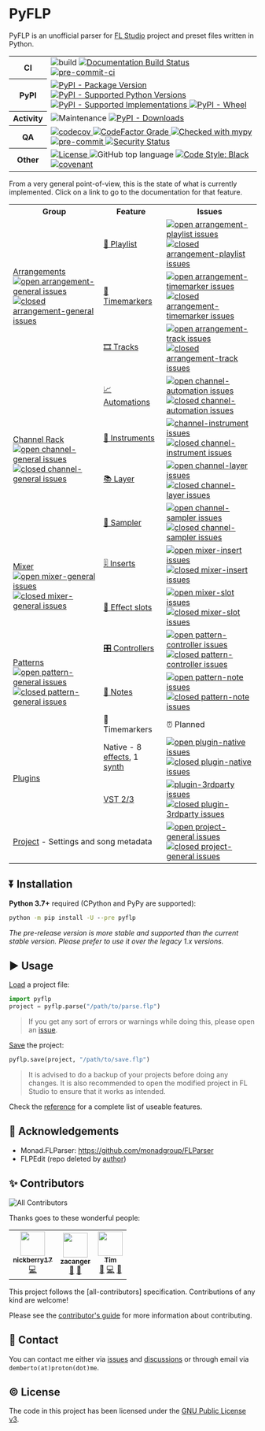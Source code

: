 # PyFLP

PyFLP is an unofficial parser for [FL Studio](https://www.image-line.com/fl-studio/)
project and preset files written in Python.

<!-- SHIELDS -->
<!-- markdownlint-disable -->
<table>
  <colgroup>
    <col style="width: 10%;"/>
    <col style="width: 90%;"/>
  </colgroup>
  <tbody>
    <tr>
      <th>CI</th>
      <td>
        <img alt="build" src="https://github.com/demberto/PyFLP/actions/workflows/publish.yml/badge.svg"/>
        <a href="https://pyflp.readthedocs.io/en/latest/">
          <img alt="Documentation Build Status" src="https://img.shields.io/readthedocs/pyflp/latest?logo=read-the-docs"/>
        </a>
        <a href="https://results.pre-commit.ci/latest/github/demberto/PyFLP/master">
          <img alt="pre-commit-ci" src="https://results.pre-commit.ci/badge/github/demberto/PyFLP/master.svg"/>
        </a>
      </td>
    </tr>
    <tr>
      <th>PyPI</th>
      <td>
        <a href="https://pypi.org/project/PyFLP">
          <img alt="PyPI - Package Version" src="https://img.shields.io/pypi/v/PyFLP"/>
        </a>
        <a href="https://pypi.org/project/PyFLP">
          <img alt="PyPI - Supported Python Versions" src="https://img.shields.io/pypi/pyversions/PyFLP?logo=python&amp;logoColor=white"/>
        </a>
        <a href="https://pypi.org/project/PyFLP">
          <img alt="PyPI - Supported Implementations" src="https://img.shields.io/pypi/implementation/PyFLP"/>
        </a>
        <a href="https://pypi.org/project/PyFLP">
          <img alt="PyPI - Wheel" src="https://img.shields.io/pypi/wheel/PyFLP"/>
        </a>
      </td>
    </tr>
    <tr>
      <th>Activity</th>
      <td>
        <img alt="Maintenance" src="https://img.shields.io/maintenance/yes/2022"/>
        <a href="https://pypistats.org/packages/pyflp">
          <img alt="PyPI - Downloads" src="https://img.shields.io/pypi/dm/PyFLP"/>
        </a>
      </td>
    </tr>
    <tr>
      <th>QA</th>
      <td>
        <a href="https://codecov.io/gh/demberto/PyFLP">
          <img alt="codecov" src="https://codecov.io/gh/demberto/PyFLP/branch/master/graph/badge.svg?token=RGSRMMF8PF"/>
        </a>
        <a href="https://codefactor.io/repository/github/demberto/PyFLP">
          <img alt="CodeFactor Grade" src="https://img.shields.io/codefactor/grade/github/demberto/PyFLP?logo=codefactor"/>
        </a>
        <a href="http://mypy-lang.org/">
          <img alt="Checked with mypy" src="http://www.mypy-lang.org/static/mypy_badge.svg">
        </a>
        <a href="https://github.com/pre-commit/pre-commit">
          <img alt="pre-commit" src="https://img.shields.io/badge/pre--commit-enabled-brightgreen?logo=pre-commit&amp;logoColor=white"/>
        </a>
        <a href="https://github.com/PyCQA/bandit">
          <img alt="Security Status" src="https://img.shields.io/badge/security-bandit-yellow.svg"/>
        </a>
      </td>
    </tr>
    <tr>
      <th>Other</th>
      <td>
        <a href="https://github.com/demberto/PyFLP/blob/master/LICENSE">
          <img alt="License" src="https://img.shields.io/github/license/demberto/PyFLP"/>
        </a>
        <img alt="GitHub top language" src="https://img.shields.io/github/languages/top/demberto/PyFLP"/>
        <a href="https://github.com/psf/black">
          <img alt="Code Style: Black" src="https://img.shields.io/badge/code%20style-black-black"/>
        </a>
        <a href="https://github.com/demberto/PyFLP/blob/master/CODE_OF_CONDUCT.md">
          <img alt="covenant" src="https://img.shields.io/badge/Contributor%20Covenant-2.1-4baaaa.svg"/>
        </a>
      </td>
    </tr>
  </tbody>
</table>
<!-- markdownlint-restore -->

From a very general point-of-view, this is the state of what is currently
implemented. Click on a link to go to the documentation for that feature.

<!-- FEATURE TABLE -->
<!-- markdownlint-disable -->
<table>
  <tr>
    <th>Group</th>
    <th>Feature</th>
    <th>Issues</th>
  </tr>
  <tr>
    <td rowspan="3">
      <a href="https://pyflp.readthedocs.io/en/latest/reference/arrangements.html">Arrangements</a><br/>
      <a href="https://github.com/demberto/PyFLP/issues?q=is%3Aopen+is%3Aissue+label%3Aarrangement-general">
        <img alt="open arrangement-general issues" src="https://img.shields.io/github/issues-raw/demberto/PyFLP/arrangement-general?label=open&style=flat-square"/>
      </a>
      <a href="https://github.com/demberto/PyFLP/issues?q=is%3Aclosed+is%3Aissue+label%3Aarrangement-general">
        <img alt="closed arrangement-general issues" src="https://img.shields.io/github/issues-closed-raw/demberto/PyFLP/arrangement-general?label=closed&style=flat-square"/>
      </a>
    </td>
    <td><a href="https://pyflp.readthedocs.io/en/latest/reference/arrangements.html#playlist">🎼 Playlist</a></td>
    <td>
      <a href="https://github.com/demberto/PyFLP/issues?q=is%3Aopen+is%3Aissue+label%3Aarrangement-playlist">
        <img alt="open arrangement-playlist issues" src="https://img.shields.io/github/issues-raw/demberto/PyFLP/arrangement-playlist?label=open&style=flat-square"/>
      </a>
      <a href="https://github.com/demberto/PyFLP/issues?q=is%3Aclosed+is%3Aissue+label%3Aarrangement-playlist">
        <img alt="closed arrangement-playlist issues" src="https://img.shields.io/github/issues-closed-raw/demberto/PyFLP/arrangement-playlist?label=closed&style=flat-square"/>
      </a>
    </td>
  </tr>
  <tr>
    <td><a href="https://pyflp.readthedocs.io/en/latest/reference/arrangements.html#timemarker">🚩 Timemarkers</a></td>
    <td>
      <a href="https://github.com/demberto/PyFLP/issues?q=is%3Aopen+is%3Aissue+label%3Aarrangement-timemarker">
        <img alt="open arrangement-timemarker issues" src="https://img.shields.io/github/issues-raw/demberto/PyFLP/arrangement-timemarker?label=open&style=flat-square"/>
      </a>
      <a href="https://github.com/demberto/PyFLP/issues?q=is%3Aclosed+is%3Aissue+label%3Aarrangement-timemarker">
        <img alt="closed arrangement-timemarker issues" src="https://img.shields.io/github/issues-closed-raw/demberto/PyFLP/arrangement-timemarker?label=closed&style=flat-square"/>
      </a>
    </td>
  </tr>
  <tr>
    <td><a href="https://pyflp.readthedocs.io/en/latest/reference/arrangements.html#track">🎞️ Tracks</a></td>
    <td>
      <a href="https://github.com/demberto/PyFLP/issues?q=is%3Aopen+is%3Aissue+label%3Aarrangement-track">
        <img alt="open arrangement-track issues" src="https://img.shields.io/github/issues-raw/demberto/PyFLP/arrangement-track?label=open&style=flat-square"/>
      </a>
      <a href="https://github.com/demberto/PyFLP/issues?q=is%3Aclosed+is%3Aissue+label%3Aarrangement-track">
        <img alt="closed arrangement-track issues" src="https://img.shields.io/github/issues-closed-raw/demberto/PyFLP/arrangement-track?label=closed&style=flat-square"/>
      </a>
    </td>
  </tr>
  <tr>
    <td rowspan="4">
      <a href="https://pyflp.readthedocs.io/en/latest/reference/channels.html">Channel Rack</a><br/>
      <a href="https://github.com/demberto/PyFLP/issues?q=is%3Aopen+is%3Aissue+label%3Achannel-general">
        <img alt="open channel-general issues" src="https://img.shields.io/github/issues-raw/demberto/PyFLP/channel-general?label=open&style=flat-square"/>
      </a>
      <a href="https://github.com/demberto/PyFLP/issues?q=is%3Aclosed+is%3Aissue+label%3Achannel-general">
        <img alt="closed channel-general issues" src="https://img.shields.io/github/issues-closed-raw/demberto/PyFLP/channel-general?label=closed&style=flat-square"/>
      </a>
    </td>
    <td><a href="https://pyflp.readthedocs.io/en/latest/reference/channels.html#pyflp.channel.Automation">📈 Automations</a></td>
    <td>
      <a href="https://github.com/demberto/PyFLP/issues?q=is%3Aopen+is%3Aissue+label%channel-automation">
        <img alt="open channel-automation issues" src="https://img.shields.io/github/issues-raw/demberto/PyFLP/channel-automation?label=open&style=flat-square"/>
      </a>
      <a href="https://github.com/demberto/PyFLP/issues?q=is%3Aclosed+is%3Aissue+label%3Achannel-automation">
        <img alt="closed channel-automation issues" src="https://img.shields.io/github/issues-closed-raw/demberto/PyFLP/channel-automation?label=closed&style=flat-square"/>
      </a>
    </td>
  </tr>
  <tr>
    <td><a href="https://pyflp.readthedocs.io/en/latest/reference/channels.html#pyflp.channel.Instrument">🎹 Instruments</a></td>
    <td>
      <a href="https://github.com/demberto/PyFLP/issues?q=is%3Aopen+is%3Aissue+label%3Achannel-instrument">
        <img alt="channel-instrument issues" src="https://img.shields.io/github/issues-raw/demberto/PyFLP/channel-instrument?label=open&style=flat-square"/>
      </a>
      <a href="https://github.com/demberto/PyFLP/issues?q=is%3Aclosed+is%3Aissue+label%3Achannel-instrument">
        <img alt="closed channel-instrument issues" src="https://img.shields.io/github/issues-closed-raw/demberto/PyFLP/channel-instrument?label=closed&style=flat-square"/>
      </a>
    </td>
  </tr>
  <tr>
    <td><a href="https://pyflp.readthedocs.io/en/latest/reference/channels.html#pyflp.channel.Layer">📚 Layer</a></td>
    <td>
      <a href="https://github.com/demberto/PyFLP/issues?q=is%3Aopen+is%3Aissue+label%3Achannel-layer">
        <img alt="open channel-layer issues" src="https://img.shields.io/github/issues-raw/demberto/PyFLP/channel-layer?label=open&style=flat-square"/>
      </a>
      <a href="https://github.com/demberto/PyFLP/issues?q=is%3Aclosed+is%3Aissue+label%3Achannel-layer">
        <img alt="closed channel-layer issues" src="https://img.shields.io/github/issues-closed-raw/demberto/PyFLP/channel-layer?label=closed&style=flat-square"/>
      </a>
    </td>
  </tr>
  <tr>
    <td><a href="https://pyflp.readthedocs.io/en/latest/reference/channels.html#pyflp.channel.Sampler">📁 Sampler</a></td>
    <td>
      <a href="https://github.com/demberto/PyFLP/issues?q=is%3Aopen+is%3Aissue+label%3Achannel-sampler">
        <img alt="open channel-sampler issues" src="https://img.shields.io/github/issues-raw/demberto/PyFLP/channel-sampler?label=open&style=flat-square">
      </a>
      <a href="https://github.com/demberto/PyFLP/issues?q=is%3Aclosed+is%3Aissue+label%3Achannel-sampler">
        <img alt="closed channel-sampler issues" src="https://img.shields.io/github/issues-closed-raw/demberto/PyFLP/channel-sampler?label=closed&style=flat-square"/>
      </a>
    </td>
  </tr>
  <tr>
    <td rowspan="2">
      <a href="https://pyflp.readthedocs.io/en/latest/reference/mixer.html">Mixer</a><br/>
      <a href="https://github.com/demberto/PyFLP/issues?q=is%3Aopen+is%3Aissue+label%3Amixer-general">
        <img alt="open mixer-general issues" src="https://img.shields.io/github/issues-raw/demberto/PyFLP/mixer-general?label=open&style=flat-square"/>
      </a>
      <a href="https://github.com/demberto/PyFLP/issues?q=is%3Aclosed+is%3Aissue+label%3Amixer-general">
        <img alt="closed mixer-general issues" src="https://img.shields.io/github/issues-closed-raw/demberto/PyFLP/mixer-general?label=closed&style=flat-square"/>
      </a>
    </td>
    <td><a href="https://pyflp.readthedocs.io/en/latest/reference/mixer.html#pyflp.mixer.Insert">🎚️ Inserts</a></td>
    <td>
      <a href="https://github.com/demberto/PyFLP/issues?q=is%3Aopen+is%3Aissue+label%3Amixer-insert">
        <img alt="open mixer-insert issues" src="https://img.shields.io/github/issues-raw/demberto/PyFLP/mixer-insert?label=open&style=flat-square">
      </a>
      <a href="https://github.com/demberto/PyFLP/issues?q=is%3Aclosed+is%3Aissue+label%3Amixer-insert">
        <img alt="closed mixer-insert issues" src="https://img.shields.io/github/issues-closed-raw/demberto/PyFLP/mixer-insert?label=closed&style=flat-square"/>
      </a>
    </td>
  </tr>
    <tr>
    <td><a href="https://pyflp.readthedocs.io/en/latest/reference/mixer.html#pyflp.mixer.Slot">🎰 Effect slots</a></td>
    <td>
      <a href="https://github.com/demberto/PyFLP/issues?q=is%3Aopen+is%3Aissue+label%3Amixer-slot">
        <img alt="open mixer-slot issues" src="https://img.shields.io/github/issues-raw/demberto/PyFLP/mixer-slot?label=open&style=flat-square">
      </a>
      <a href="https://github.com/demberto/PyFLP/issues?q=is%3Aclosed+is%3Aissue+label%3Amixer-slot">
        <img alt="closed mixer-slot issues" src="https://img.shields.io/github/issues-closed-raw/demberto/PyFLP/mixer-slot?label=closed&style=flat-square"/>
      </a>
    </td>
  </tr>
  <tr>
    <td rowspan="3">
      <a href="https://pyflp.readthedocs.io/en/latest/reference/patterns.html">Patterns</a><br/>
      <a href="https://github.com/demberto/PyFLP/issues?q=is%3Aopen+is%3Aissue+label%3Apattern-general">
        <img alt="open pattern-general issues" src="https://img.shields.io/github/issues-raw/demberto/PyFLP/pattern-general?label=open&style=flat-square"/>
      </a>
      <a href="https://github.com/demberto/PyFLP/issues?q=is%3Aclosed+is%3Aissue+label%3Apattern-general">
        <img alt="closed pattern-general issues" src="https://img.shields.io/github/issues-closed-raw/demberto/PyFLP/pattern-general?label=closed&style=flat-square"/>
      </a>
    </td>
    <td><a href="https://pyflp.readthedocs.io/en/latest/reference/patterns.html#pyflp.pattern.Controller">🎛 Controllers</a></td>
    <td>
      <a href="https://github.com/demberto/PyFLP/issues?q=is%3Aopen+is%3Aissue+label%3Apattern-controller">
        <img alt="open pattern-controller issues" src="https://img.shields.io/github/issues-raw/demberto/PyFLP/pattern-controller?label=open&style=flat-square"/>
      </a>
      <a href="https://github.com/demberto/PyFLP/issues?q=is%3Aclosed+is%3Aissue+label%3Apattern-controller">
        <img alt="closed pattern-controller issues" src="https://img.shields.io/github/issues-closed-raw/demberto/PyFLP/pattern-controller?label=closed&style=flat-square"/>
      </a>
    </td>
  </tr>
    <tr>
    <td><a href="https://pyflp.readthedocs.io/en/latest/reference/patterns.html#pyflp.pattern.Note">🎵 Notes</a></td>
    <td>
      <a href="https://github.com/demberto/PyFLP/issues?q=is%3Aopen+is%3Aissue+label%3Apattern-note">
        <img alt="open pattern-note issues" src="https://img.shields.io/github/issues-raw/demberto/PyFLP/pattern-note?label=open&style=flat-square">
      </a>
      <a href="https://github.com/demberto/PyFLP/issues?q=is%3Aclosed+is%3Aissue+label%3Apattern-note">
        <img alt="closed pattern-note issues" src="https://img.shields.io/github/issues-closed-raw/demberto/PyFLP/pattern-note?label=closed&style=flat-square"/>
      </a>
    </td>
  </tr>
  <tr>
    <td>🚩 Timemarkers</td>
    <td>⏰ Planned</td>
  </tr>
  <tr>
    <td rowspan="2">
      <a href="https://pyflp.readthedocs.io/en/latest/reference/plugins.html">Plugins</a>
    </td>
    <td>
      Native -
      8 <a href="https://pyflp.readthedocs.io/en/latest/reference/plugins.html#effects">effects</a>,
      1 <a href="https://pyflp.readthedocs.io/en/latest/reference/plugins.html#generators">synth</a>
    </td>
    <td>
      <a href="https://github.com/demberto/PyFLP/issues?q=is%3Aopen+is%3Aissue+label%3Aplugin-native">
        <img alt="open plugin-native issues" src="https://img.shields.io/github/issues-raw/demberto/PyFLP/plugin-native?label=open&style=flat-square">
      </a>
      <a href="https://github.com/demberto/PyFLP/issues?q=is%3Aclosed+is%3Aissue+label%3Aplugin-native">
        <img alt="closed plugin-native issues" src="https://img.shields.io/github/issues-closed-raw/demberto/PyFLP/plugin-native?label=closed&style=flat-square"/>
      </a>
    </td>
  </tr>
  <tr>
    <td>
      <a href="https://pyflp.readthedocs.io/en/latest/reference/plugins.html#pyflp.plugin.VSTPlugin">VST 2/3</a>
    </td>
    <td>
      <a href="https://github.com/demberto/PyFLP/issues?q=is%3Aopen+is%3Aissue+label%3Aplugin-3rdparty">
        <img alt="plugin-3rdparty issues" src="https://img.shields.io/github/issues-raw/demberto/PyFLP/plugin-3rdparty?label=open&style=flat-square">
      </a>
      <a href="https://github.com/demberto/PyFLP/issues?q=is%3Aclosed+is%3Aissue+label%3Aplugin-3rdparty">
        <img alt="closed plugin-3rdparty issues" src="https://img.shields.io/github/issues-closed-raw/demberto/PyFLP/plugin-3rdparty?label=closed&style=flat-square"/>
      </a>
    </td>
  </tr>
  <tr>
    <td rowspan="2" colspan="2">
      <a href="https://pyflp.readthedocs.io/en/latest/reference/project.html">Project</a>
      - Settings and song metadata
    </td>
    <td colspan="2">
      <a href="https://github.com/demberto/PyFLP/issues?q=is%3Aopen+is%3Aissue+label%3Aproject-general">
        <img alt="open project-general issues" src="https://img.shields.io/github/issues-raw/demberto/PyFLP/project-general?label=open&style=flat-square">
      </a>
      <a href="https://github.com/demberto/PyFLP/issues?q=is%3Aclosed+is%3Aissue+label%3Aproject-general">
        <img alt="closed project-general issues" src="https://img.shields.io/github/issues-closed-raw/demberto/PyFLP/project-general?label=closed&style=flat-square"/>
      </a>
    </td>
  </tr>
</table>
<!-- markdownlint-restore -->

## ⏬ Installation

**Python 3.7+** required (CPython and PyPy are supported):

```bat
python -m pip install -U --pre pyflp
```

*The pre-release version is more stable and supported than the current
stable version. Please prefer to use it over the legacy 1.x versions.*

## ▶ Usage

[Load](https://pyflp.readthedocs.io/en/latest/reference.html#pyflp.parse) a project file:

```py
import pyflp
project = pyflp.parse("/path/to/parse.flp")
```

> If you get any sort of errors or warnings while doing this, please open an
> [issue](https://github.com/demberto/PyFLP/issues).

[Save](https://pyflp.readthedocs.io/en/latest/reference.html#pyflp.save) the project:

```py
pyflp.save(project, "/path/to/save.flp")
```

> It is advised to do a backup of your projects before doing any changes.
> It is also recommended to open the modified project in FL Studio to ensure
> that it works as intended.

Check the [reference](https://pyflp.rtfd.io/en/latest/reference.html) for a
complete list of useable features.

## 🙏 Acknowledgements

- Monad.FLParser: <https://github.com/monadgroup/FLParser>
- FLPEdit (repo deleted by [author](https://github.com/roadcrewworker))

## ✨ Contributors

<!-- ALL-CONTRIBUTORS-BADGE:START - Do not remove or modify this section -->
![All Contributors](https://img.shields.io/badge/all_contributors-3-orange.svg?style=flat-square)
<!-- ALL-CONTRIBUTORS-BADGE:END -->

Thanks goes to these wonderful people:

<!-- ALL-CONTRIBUTORS-LIST:START - Do not remove or modify this section -->
<!-- prettier-ignore-start -->
<!-- markdownlint-disable -->
<table>
  <tbody>
    <tr>
      <td align="center"><a href="https://github.com/nickberry17"><img src="https://avatars.githubusercontent.com/u/18670565?v=4?s=50" width="50px;" alt=""/><br /><sub><b>nickberry17</b></sub></a><br /><a href="https://github.com/demberto/PyFLP/commits?author=nickberry17" title="Code">💻</a></td>
      <td align="center"><a href="https://github.com/zacanger"><img src="https://avatars.githubusercontent.com/u/12520493?v=4?s=50" width="50px;" alt=""/><br /><sub><b>zacanger</b></sub></a><br /><a href="https://github.com/demberto/PyFLP/issues?q=author%3Azacanger" title="Bug reports">🐛</a> <a href="https://github.com/demberto/PyFLP/commits?author=zacanger" title="Documentation">📖</a></td>
      <td align="center"><a href="https://github.com/ttaschke"><img src="https://avatars.githubusercontent.com/u/7067750?v=4?s=50" width="50px;" alt=""/><br /><sub><b>Tim</b></sub></a><br /><a href="https://github.com/demberto/PyFLP/commits?author=ttaschke" title="Documentation">📖</a> <a href="https://github.com/demberto/PyFLP/commits?author=ttaschke" title="Code">💻</a> <a href="#maintenance-ttaschke" title="Maintenance">🚧</a></td>
    </tr>
  </tbody>
</table>
<!-- markdownlint-restore -->
<!-- prettier-ignore-end -->
<!-- ALL-CONTRIBUTORS-LIST:END -->

This project follows the [all-contributors] specification. Contributions of
any kind are welcome!

Please see the [contributor's guide](https://pyflp.readthedocs.io/en/latest/contributing.html)
for more information about contributing.

## 📧 Contact

You can contact me either via [issues](https://github.com/demberto/PyFLP/issues)
and [discussions](https://github.com/demberto/PyFLP/discussions) or through
email via ``demberto(at)proton(dot)me``.

## © License

The code in this project has been licensed under the
[GNU Public License v3](https://www.gnu.org/licenses/gpl-3.0.en.html).
